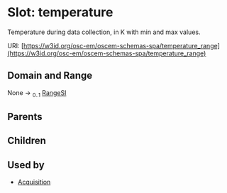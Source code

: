
# Slot: temperature

Temperature during data collection, in K with min and max values.

URI: [https://w3id.org/osc-em/oscem-schemas-spa/temperature_range](https://w3id.org/osc-em/oscem-schemas-spa/temperature_range)


## Domain and Range

None &#8594;  <sub>0..1</sub> [RangeSI](RangeSI.md)

## Parents


## Children


## Used by

 * [Acquisition](Acquisition.md)
